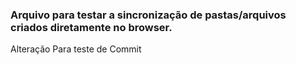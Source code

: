 ### Arquivo para testar a sincronização de pastas/arquivos criados diretamente no browser.



Alteração Para teste de Commit
